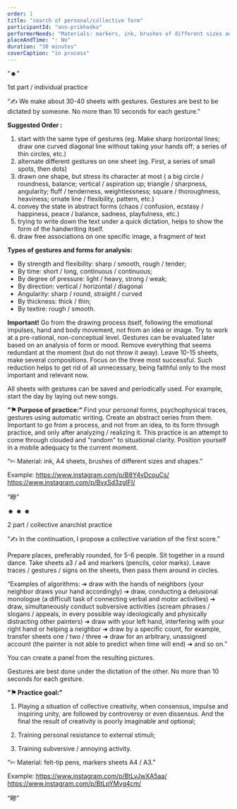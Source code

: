 ```yaml
---
order: 1
title: "search of personal/collective form"
participantId: "ann-prikhodko"
performerNeeds: "Materials: markers, ink, brushes of different sizes and shapes, sheets of paper a4 / a3. A team of 5-6 people + a person who agrees to act as a director."
placeAndTime: ": No"
duration: "30 minutes"
coverCaption: "in process"
---
```


“☻”


1st part / individual practice


“✍ We make about 30-40 sheets with gestures. Gestures are best to be dictated by someone. No more than 10 seconds for each gesture.”


**Suggested Order :**
1. start with the same type of gestures (eg. Make sharp horizontal lines; draw
one curved diagonal line without taking your hands off; a series of thin circles, etc.)
2. alternate different gestures on one sheet (eg. First, a series of small
spots, then dots)
3. drawn one shape, but stress its character at most ( a big circle / roundness, balance; vertical / aspiration up; triangle / sharpness, angularity; fluff / tenderness, weightlessness; square / thoroughness, heaviness; ornate line / flexibility, pattern, etc.)
4. convey the state in abstract forms (chaos / confusion, ecstasy / happiness,
peace / balance, sadness, playfulness, etc.)
5. trying to write down the text under a quick dictation, helps to show the form of the 
handwriting itself.
6. draw free associations on one specific image, a fragment of text


**Types of gestures and forms for analysis:**
* By strength and flexibility: sharp / smooth, rough / tender;
* By time: short / long, continuous / continuous;
* By degree of pressure: light / heavy, strong / weak;
* By direction: vertical / horizontal / diagonal
* Angularity: sharp / round, straight / curved
* By thickness: thick / thin;
* By textire: rough / smooth.


**Important!** Go from the drawing process itself, following the emotional impulses, hand and body movement, not from an idea or image. Try to work at a pre-rational, non-conceptual level.
Gestures can be evaluated later based on an analysis of form or mood. Remove everything that seems redundant at the moment (but do not throw it away). Leave 10-15 sheets, make several compositions. Focus on the three most successful. Such reduction helps to get rid of all unnecessary, being faithful only to the most important and relevant now.


All sheets with gestures can be saved and periodically used. For example, start the day by laying out new songs.


**”⚑  Purpose of practice:”**
Find your personal forms, psychophysical traces, gestures using automatic writing. Create an abstract series from them. Important to go from a process, and not from an idea, to its form through practice, and only after analyzing / realizing it.
This practice is an attempt to come through clouded and "random" to situational clarity.
Position yourself in a mobile adequacy to the current moment.


“✄ Material: ink, A4 sheets, brushes of different sizes and shapes.”


Example:
https://www.instagram.com/p/B8Y4vDcouCs/ 
https://www.instagram.com/p/BvxSd3zgIFI/ 


“㽩”


☻ ☻ ☻


2 part / collective anarchist practice


“✍ In the continuation, I propose a collective variation of the first score.”


Prepare places, preferably rounded, for 5-6 people.
Sit together in a round dance. Take sheets a3 / a4 and markers (pencils,
color marks). Leave traces / gestures / signs on the sheets, then pass them around in circles.


“Examples of algorithms: ➔ draw with the hands of neighbors (your neighbor draws your hand accordingly) ➔ draw, conducting a delusional monologue (a difficult task of connecting verbal and motor activities) ➔ draw, simultaneously conduct subversive activities (scream phrases / slogans / appeals, in every possible way ideologically and physically distracting other painters) ➔ draw with your left hand, interfering with your right hand or helping a neighbor ➔ draw by a specific count, for example, transfer sheets one / two / three ➔ draw for an arbitrary, unassigned account (the painter is not able to predict when time will end) ➔ and so on.”


You can create a panel from the resulting pictures.


Gestures are best done under the dictation of the other. No more than 10 seconds for each gesture.


**”⚑ Practice goal:”**


1. Playing a situation of collective creativity, when consensus, impulse and inspiring unity, are followed by controversy or even dissensus. And the final the result of creativity is poorly imaginable and optional;


2. Training personal resistance to external stimuli;


3. Training subversive / annoying activity.


“✄ Material: felt-tip pens, markers sheets A4 / A3.”


Example:
https://www.instagram.com/p/BtLvJwXA5aa/ 
https://www.instagram.com/p/BtLpYMvg4cm/ 


“㽩”
